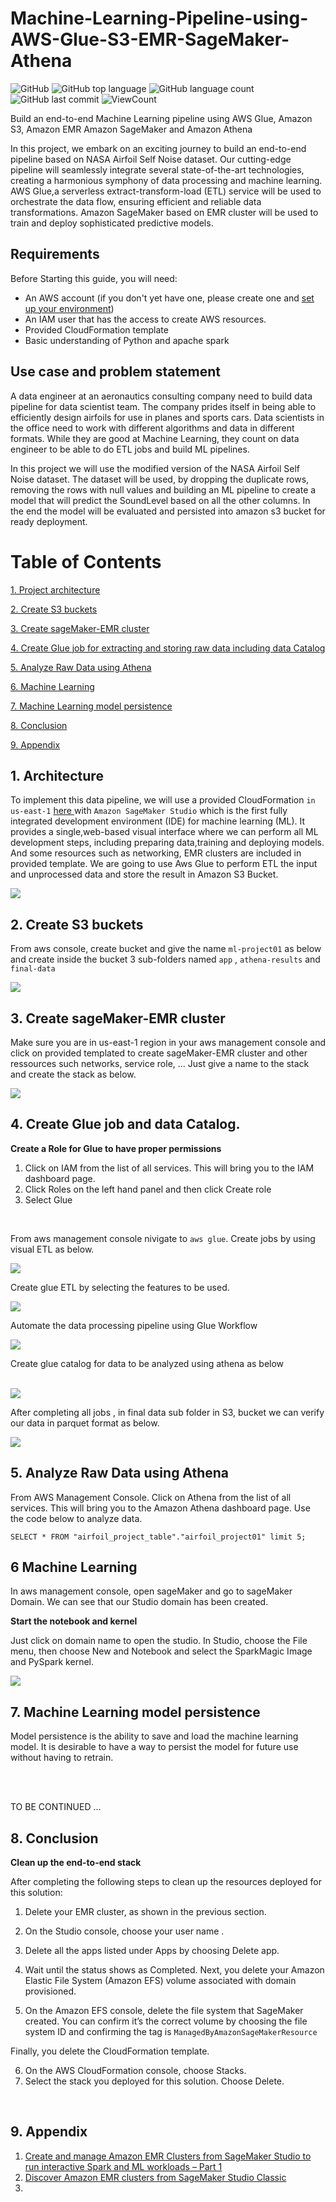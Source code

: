 # Machine-Learning-Pipeline-using-AWS-Glue-S3-EMR-SageMaker-Athena

![GitHub](https://img.shields.io/github/license/fermat01/ML-Pipeline-using-Glue-S3-EMR-SageMaker-Athena?style=flat)
![GitHub top language](https://img.shields.io/github/languages/top/fermat01/ML-Pipeline-using-Glue-S3-EMR-SageMaker-Athena?style=flat)
![GitHub language count](https://img.shields.io/github/languages/count/fermat01/ML-Pipeline-using-Glue-S3-EMR-SageMaker-Athena?style=flat)
![GitHub last commit](https://img.shields.io/github/last-commit/fermat01/ML-Pipeline-using-Glue-S3-EMR-SageMaker-Athena?style=flat)
![ViewCount](https://views.whatilearened.today/views/github/fermat01/ML-Pipeline-using-Glue-S3-EMR-SageMaker-Athena.svg?cache=remove) 


 
 Build an end-to-end Machine Learning pipeline using AWS Glue, Amazon S3, Amazon EMR Amazon SageMaker and Amazon Athena


In this project, we embark on an exciting journey to build an end-to-end pipeline based on NASA Airfoil Self Noise  dataset.
Our cutting-edge pipeline will seamlessly integrate several state-of-the-art technologies, creating a harmonious symphony of data processing and machine learning. AWS Glue,a serverless extract-transform-load (ETL) service will be used to orchestrate the data flow, ensuring efficient and reliable data transformations. Amazon SageMaker based on EMR cluster will be used to train and deploy sophisticated predictive models.




## Requirements

Before Starting this guide, you will need:

- An AWS account (if you don't yet have one, please create one and [set up your environment](https://aws.amazon.com/getting-started/guides/setup-environment/))
- An IAM user that has the access to create AWS resources.
- Provided CloudFormation template
- Basic understanding of Python and apache spark 


## Use case and problem statement
A data engineer at an aeronautics consulting company need to build data pipeline for data scientist team. The company prides itself in being able to efficiently design airfoils for use in planes and sports cars. Data scientists in the office need to work with different algorithms and data in different formats. While they are good at Machine Learning, they count on data engineer to be able to do ETL jobs and build ML pipelines. 

In this project we will use the modified version of the NASA Airfoil Self Noise dataset. The dataset will be used, by dropping the duplicate rows, removing the rows with null values and building an ML pipeline to create a model that will predict the SoundLevel based on all the other columns. In the end the model will be evaluated and persisted into amazon s3 bucket for ready deployment.


Table of Contents
=================
[1. Project architecture](#project-architecture)

[2. Create S3 buckets ](#create-s3-buckets)

[3. Create sageMaker-EMR cluster ](#create-sageMaker-EMR-cluster)

[4. Create Glue job for extracting and storing raw data including data Catalog](#create-glue-job-for-extracting-and-storing-raw-data)

[5. Analyze Raw Data using Athena ](#Analyze-Raw-Data-using-Athena)

[6. Machine Learning  ](#machine-learning)

[7. Machine Learning  model persistence ](#machine-learning-model-persitence)

[8. Conclusion ](#conclusion)

[9. Appendix ](#appendix)


## 1. Architecture

To implement this data pipeline, we will use a provided CloudFormation `in us-east-1` [here ](https://us-east-1.console.aws.amazon.com/cloudformation/home?region=us-east-1#/stacks/quickcreate?templateURL=https://aws-blogs-artifacts-public.s3.amazonaws.com/artifacts/astra-m4-sagemaker/end-to-end/CFN-SagemakerEMRNoAuthProductWithStudio-v3.yaml) 
 with `Amazon SageMaker Studio` which is the first fully integrated development environment (IDE) for machine learning (ML). It provides a single,web-based visual interface where we can perform all ML development steps, including preparing data,training and deploying models. And some resources such as networking, EMR clusters are included in provided template. We are going to use Aws Glue to perform ETL the input and unprocessed data  and store the result in Amazon S3 Bucket.


<img src="images/predicting-Nasa-airfoil-architure.gif" > 


## 2. Create S3 buckets

From aws console, create bucket and give the name `ml-project01` as below and create inside the bucket 3 sub-folders named `app` , `athena-results` and `final-data`

<img src="images/create-bucket.png" > 

## 3. Create sageMaker-EMR cluster

Make sure you are in us-east-1 region in your aws management console and click on provided templated to create sageMaker-EMR cluster and other ressources such networks, service role, ...
Just give a name to the stack and create the stack as below.

<img src="images/Created-stack.png" > 

## 4. Create Glue job and data Catalog.

**Create a Role for Glue to have proper permissions**
1. Click on IAM from the list of all services. This will bring you to the IAM dashboard page.
2. Click Roles on the left hand panel and then click Create role
3. Select Glue
   
<br>

 From aws management console nivigate to `aws glue`.
 Create jobs by using visual ETL as below.


<img src="images/glue-1.png" > 

<br/>

Create glue ETL by selecting the features to be used.



<img src="images/glue-ETL-01.gif" > 

Automate the data processing pipeline using Glue Workflow

<img src="images/final-glue-etl.png" >


Create glue catalog for data to be analyzed using athena as below

<br>

<img src="images/glue-catalog.gif" >

After completing all jobs , in final data sub folder in S3, bucket we can verify our data in parquet format as below.

<img src="images/parquet-in-S3.png" >


## 5. Analyze Raw Data using Athena
From AWS Management Console. Click on Athena from the list of all services. This will bring you to the Amazon Athena dashboard page.
Use the code below  to analyze data.

``SELECT * FROM "airfoil_project_table"."airfoil_project01" limit 5;``


## 6  Machine Learning 

In aws management console, open sageMaker and go to sageMaker Domain.
We can see that our Studio domain has been created.

**Start the notebook and kernel** 

Just click on domain name to open the studio.
In Studio, choose the File menu, then choose New and Notebook and select the SparkMagic Image and PySpark kernel. 


<img src="images/final-notebook.png" >



##  7. Machine Learning  model persistence

Model persistence is the ability to save and load the machine learning model. It is desirable to have a way to persist the model for future use without having to retrain.



<br>













<br>


TO BE CONTINUED ...

## 8. Conclusion


**Clean up the end-to-end stack**

After completing the following steps to clean up the resources deployed for this solution:

1. Delete your EMR cluster, as shown in the previous section.
2. On the Studio console, choose your user name .
3. Delete all the apps listed under Apps by choosing Delete app.
4. Wait until the status shows as Completed.
Next, you delete your Amazon Elastic File System (Amazon EFS) volume associated with domain provisioned.

5. On the Amazon EFS console, delete the file system that SageMaker created.
You can confirm it’s the correct volume by choosing the file system ID and confirming the tag is `ManagedByAmazonSageMakerResource`


Finally, you delete the CloudFormation template.

6. On the AWS CloudFormation console, choose Stacks.
7. Select the stack you deployed for this solution.
Choose Delete.


<br>

## 9. Appendix 


1. [Create and manage Amazon EMR Clusters from SageMaker Studio to run interactive Spark and ML workloads – Part 1](https://aws.amazon.com/blogs/machine-learning/part-1-create-and-manage-amazon-emr-clusters-from-sagemaker-studio-to-run-interactive-spark-and-ml-workloads/)
2. [Discover Amazon EMR clusters from SageMaker Studio Classic](https://docs.aws.amazon.com/sagemaker/latest/dg/discover-emr-clusters.html)
3. 
